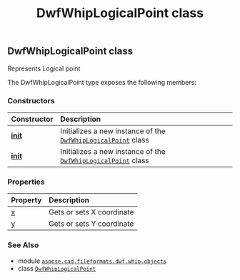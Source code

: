 ﻿---
title: DwfWhipLogicalPoint class
second_title: Aspose.CAD for Python via .NET API References
description: 
type: docs
weight: 60
url: /python-net/aspose.cad.fileformats.dwf.whip.objects/dwfwhiplogicalpoint/
is_root: false
---

## DwfWhipLogicalPoint class

Represents Logical point



The DwfWhipLogicalPoint type exposes the following members:

### Constructors
| Constructor | Description |
| :- | :- |
| [__init__](/cad/python-net/aspose.cad.fileformats.dwf.whip.objects/dwfwhiplogicalpoint/__init__/#) | Initializes a new instance of the [`DwfWhipLogicalPoint`](/cad/python-net/aspose.cad.fileformats.dwf.whip.objects/dwfwhiplogicalpoint) class |
| [__init__](/cad/python-net/aspose.cad.fileformats.dwf.whip.objects/dwfwhiplogicalpoint/__init__/#float-float) | Initializes a new instance of the [`DwfWhipLogicalPoint`](/cad/python-net/aspose.cad.fileformats.dwf.whip.objects/dwfwhiplogicalpoint) class |


### Properties
| Property | Description |
| :- | :- |
| [x](/cad/python-net/aspose.cad.fileformats.dwf.whip.objects/dwfwhiplogicalpoint/x) | Gets or sets X coordinate |
| [y](/cad/python-net/aspose.cad.fileformats.dwf.whip.objects/dwfwhiplogicalpoint/y) | Gets or sets Y coordinate |



### See Also
* module [`aspose.cad.fileformats.dwf.whip.objects`](..)
* class [`DwfWhipLogicalPoint`](/cad/python-net/aspose.cad.fileformats.dwf.whip.objects/dwfwhiplogicalpoint)
